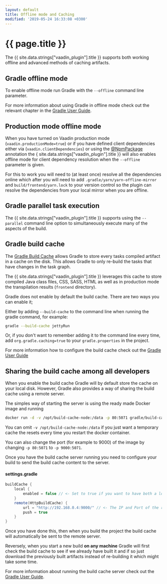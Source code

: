 ```yaml
---
layout: default
title: Offline mode and Caching
modified: '2019-05-24 16:33:08 +0300'
---
```


# {{ page.title }}

The {{ site.data.strings["vaadin_plugin"].title }} supports both working offline and advanced methods of caching artifacts.


## Gradle offline mode
To enable offline mode run Gradle with the ``--offline`` command line parameter. 

For more information about using Gradle in offline mode check out the relevant chapter in the [Gradle User Guide](https://docs.gradle.org/current/userguide/troubleshooting_dependency_resolution.html#avoiding_network_access_with_offline_mode).


## Production mode offline mode

When you have turned on Vaadin production mode (``vaadin.productionMode=true``) or if you have defined client dependencies either via (``vaadin.clientDependencies``) or using the [@NpmPackage]() annotation the { site.data.strings["vaadin_plugin"].title }} will also enables offline mode for client dependency resolution when the ``--offline`` parameter is given. 

For this to work you will need to (at least once) resolve all the dependencies online which after you will need to add ``.gradle/yarn/yarn-offline-mirror`` and ``build/frontend/yarn.lock`` to your version control so the plugin can resolve the dependencies from your local mirror when you are offline.

## Gradle parallel task execution

The {{ site.data.strings["vaadin_plugin"].title }} supports using the ``--parallel`` command line option to simultaneously execute many of the aspects of the build.

## Gradle build cache

The [Gradle Build Cache](https://docs.gradle.org/current/userguide/build_cache.html) allows Gradle to store every tasks compiled artifact in a cache on the disk. This allows Gradle to only re-build the tasks that have changes in the task graph.

The {{ site.data.strings["vaadin_plugin"].title }} leverages this cache to store compiled Java class files, CSS, SASS, HTML as well as in production mode the transpilation results (``frontend`` directory).

Gradle does not enable by default the build cache. There are two ways you can enable it;

Either by adding ``--build-cache`` to the command line when running the gradle command, for example:

```bash
gradle --build-cache jettyRun
```

Or, if you don't want to remember adding it to the command line every time, add ``org.gradle.caching=true`` to your ``gradle.properties`` in the project.

For more information how to configure the build cache check out the [Gradle User Guide](https://docs.gradle.org/current/userguide/build_cache.html#sec:build_cache_configure)

## Sharing the build cache among all developers

When you enable the build cache Gradle will by default store the cache on your local disk. However, Gradle also provides a way of sharing the build cache using a remote server.

The simples way of starting the server is using the ready made Docker image and running

```bash
docker run -d -v /opt/build-cache-node:/data -p 80:5071 gradle/build-cache-node:latest
```

You can omit ``-v /opt/build-cache-node:/data`` if you just want a temporary cache the resets every time you restart the docker container.

You can also change the port (for example to 9000) of the image by changing ``-p 80:5071`` to ``-p 9000:5071``.

Once you have the build cache server running you need to configure your build to send the build cache content to the server.

#### settings.gradle
```groovy
buildCache {
    local {
        enabled = false // <- Set to true if you want to have both a local AND a remote build cache :)
    }
    remote(HttpBuildCache) {
        url = "http://192.168.0.4:9000/" // <- The IP and Port of the running build cache server
        push = true
    }
}
```

Once you have done this, then when you build the project the build cache will automatically be sent to the remote server. 

Reversely, when you start a new build **on any machine** Gradle will first check the build cache to see if we already have built it and if so just download the previously built artifacts instead of re-building it which might take some time.

For more information about running the build cache server check out the [Gradle User Guide](https://docs.gradle.com/build-cache-node).
